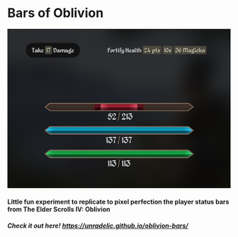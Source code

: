 # Bars of Oblivion
![Screenshot](/preview.png)

#### Little fun experiment to replicate to pixel perfection the player status bars from The Elder Scrolls IV: Oblivion

##### Check it out here! https://unradelic.github.io/oblivion-bars/
